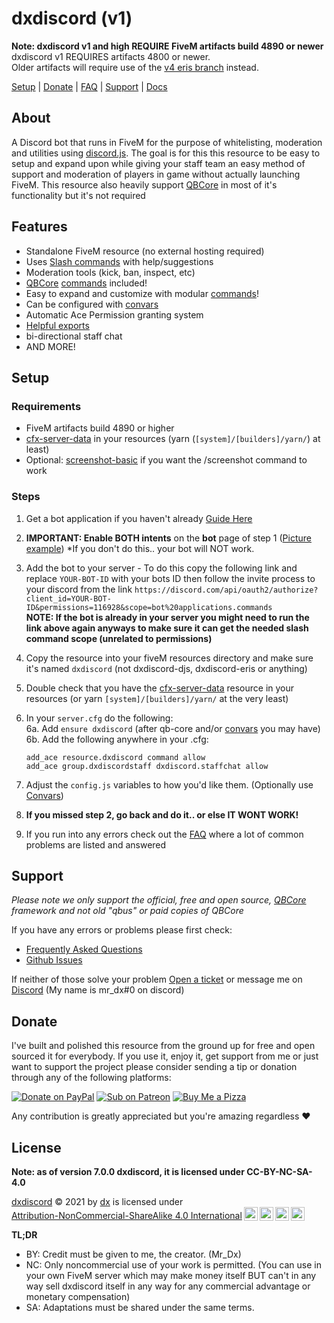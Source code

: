# dxdiscord (v1)

**Note: dxdiscord v1 and high REQUIRE FiveM artifacts build 4890 or newer**<br>
dxdiscord v1 REQUIRES artifacts 4800 or newer.<br>
Older artifacts will require use of the [v4 eris branch](https://github.com/dx/dxdiscord/tree/eris) instead.

[Setup](#setup) | [Donate](#donate) | [FAQ](https://dx.github.io/dxdiscord/faq) | [Support](#support) | [Docs](https://dx.github.io/dxdiscord)

## About

A Discord bot that runs in FiveM for the purpose of whitelisting, moderation and utilities using [discord.js](https://discord.js.org/). The goal is for this this resource to be easy to setup and expand upon while giving your staff team an easy method of support and moderation of players in game without actually launching FiveM. This resource also heavily support [QBCore](https://github.com/qbcore-framework) in most of it's functionality but it's not required



## Features

- Standalone FiveM resource (no external hosting required)
- Uses [Slash commands](https://support.discord.com/hc/en-us/articles/1500000368501-Slash-Commands-FAQ) with help/suggestions
- Moderation tools (kick, ban, inspect, etc)
- [QBCore](https://github.com/qbcore-framework) [commands](https://dx.github.io/dxdiscord/commands) included!
- Easy to expand and customize with modular [commands](https://dx.github.io/dxdiscord/commands#add-commands)!
- Can be configured with [convars](https://dx.github.io/dxdiscord/config)
- Automatic Ace Permission granting system
- [Helpful exports](https://dx.github.io/dxdiscord/exports)
- bi-directional staff chat
- AND MORE!

## Setup

### Requirements
- FiveM artifacts build 4890 or higher
- [cfx-server-data](https://github.com/citizenfx/cfx-server-data) in your resources (yarn (`[system]/[builders]/yarn/`) at least)
- Optional: [screenshot-basic](https://github.com/citizenfx/screenshot-basic) if you want the /screenshot command to work

### Steps
1. Get a bot application if you haven't already [Guide Here](https://discordjs.guide/preparations/setting-up-a-bot-application.html)

2. **IMPORTANT: Enable BOTH intents** on the **bot** page of step 1 ([Picture example](https://dx.github.io/dxdiscord/images/intents.png)) *If you don't do this.. your bot will NOT work.

3. Add the bot to your server - To do this copy the following link and replace `YOUR-BOT-ID` with your bots ID then follow the invite process to your discord from the link `https://discord.com/api/oauth2/authorize?client_id=YOUR-BOT-ID&permissions=116928&scope=bot%20applications.commands`<br> **NOTE: If the bot is already in your server you might need to run the link above again anyways to make sure it can get the needed slash command scope (unrelated to permissions)**

4. Copy the resource into your fiveM resources directory and make sure it's named `dxdiscord` (not dxdiscord-djs, dxdiscord-eris or anything)

5. Double check that you have the [cfx-server-data](https://github.com/citizenfx/cfx-server-data) resource in your resources (or yarn `[system]/[builders]/yarn/` at the very least)

6. In your `server.cfg` do the following:<br>
    6a. Add `ensure dxdiscord` (after qb-core and/or [convars](https://dx.github.io/dxdiscord/convars) you may have)<br>
    6b. Add the following anywhere in your .cfg:
    ```
    add_ace resource.dxdiscord command allow
    add_ace group.dxdiscordstaff dxdiscord.staffchat allow
    ```

7. Adjust the `config.js` variables to how you'd like them. (Optionally use [Convars](https://dx.github.io/dxdiscord/convars))

8. **If you missed step 2, go back and do it.. or else IT WONT WORK!**

9. If you run into any errors check out the [FAQ](https://dx.github.io/dxdiscord/faq) where a lot of common problems are listed and answered


## Support

*Please note we only support the official, free and open source, [QBCore](https://github.com/qbcore-framework) framework and not old "qbus" or paid copies of QBCore*

If you have any errors or problems please first check:
- [Frequently Asked Questions](https://dx.github.io/dxdiscord/faq)
- [Github Issues](https://github.com/dx/dxdiscord/issues?q=)

If neither of those solve your problem [Open a ticket](https://github.com/dx/dxdiscord/issues/new/choose) or message me on [Discord](https://discord.gg/RgbBztr5XJ) (My name is mr_dx#0 on discord)


## Donate

I've built and polished this resource from the ground up for free and open sourced it for everybody. If you use it, enjoy it, get support from me or just want to support the project please consider sending a tip or donation through any of the following platforms:

[![Donate on PayPal](https://img.shields.io/badge/Donate-PayPal-%2300457C?style=for-the-badge&logo=paypal)](https://paypal.me/dx)
[![Sub on Patreon](https://img.shields.io/badge/Support-Patreon-%23FF424D?style=for-the-badge&logo=patreon)](https://www.patreon.com/dx)
[![Buy Me a Pizza](https://img.shields.io/badge/Pizza-BuyMeACoffee-%23FFDD00?style=for-the-badge&logo=buymeacoffee)](https://www.buymeacoffee.com/dx)

Any contribution is greatly appreciated but you're amazing regardless ♥

## License


**Note: as of version 7.0.0 dxdiscord, it is licensed under CC-BY-NC-SA-4.0**

<p xmlns:cc="http://creativecommons.org/ns#" xmlns:dct="http://purl.org/dc/terms/"><a property="dct:title" rel="cc:attributionURL" href="https://github.com/dx/dxdiscord">dxdiscord</a> © 2021 by <a rel="cc:attributionURL dct:creator" property="cc:attributionName" href="https://github.com/dx">dx</a> is licensed under <a href="http://creativecommons.org/licenses/by-nc-sa/4.0/?ref=chooser-v1" target="_blank" rel="license noopener noreferrer" style="display:inline-block;">Attribution-NonCommercial-ShareAlike 4.0 International<img style="height:22px!important;margin-left:3px;vertical-align:text-bottom;" src="https://mirrors.creativecommons.org/presskit/icons/cc.svg?ref=chooser-v1"><img style="height:22px!important;margin-left:3px;vertical-align:text-bottom;" src="https://mirrors.creativecommons.org/presskit/icons/by.svg?ref=chooser-v1"><img style="height:22px!important;margin-left:3px;vertical-align:text-bottom;" src="https://mirrors.creativecommons.org/presskit/icons/nc.svg?ref=chooser-v1"><img style="height:22px!important;margin-left:3px;vertical-align:text-bottom;" src="https://mirrors.creativecommons.org/presskit/icons/sa.svg?ref=chooser-v1"></a></p>

**TL;DR**
- BY: Credit must be given to me, the creator. (Mr_Dx)
- NC: Only noncommercial use of your work is permitted. (You can use in your own FiveM server which may make money itself BUT can't in any way sell dxdiscord itself in any way for any commercial advantage or monetary compensation)
- SA: Adaptations must be shared under the same terms.
